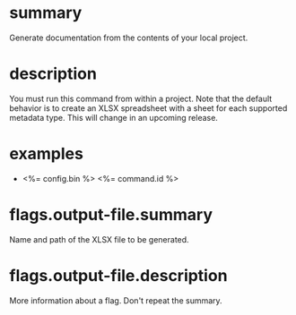 # summary

Generate documentation from the contents of your local project.

# description

You must run this command from within a project.
Note that the default behavior is to create an XLSX spreadsheet with a sheet for each supported metadata type. This will change in an upcoming release.

# examples

- <%= config.bin %> <%= command.id %>

# flags.output-file.summary

Name and path of the XLSX file to be generated.

# flags.output-file.description

More information about a flag. Don't repeat the summary.
